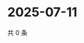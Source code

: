 # 2025-07-11

共 0 条

<!-- BEGIN ZHIHUVIDEO -->
<!-- 最后更新时间 Fri Jul 11 2025 10:53:52 GMT+0800 (China Standard Time) -->

<!-- END ZHIHUVIDEO -->

